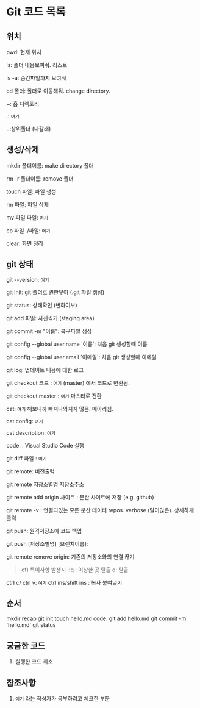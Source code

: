 # Git 코드 목록

## 위치
pwd: 현재 위치

ls: 폴더 내용보여줘. 리스트

ls -a: 숨긴파일까지 보여줘

cd 폴더: 폴더로 이동해줘. change directory.

~: 홈 디렉토리

.: `여기`

..:상위폴더 (나갈래)


## 생성/삭제
mkdir 폴더이름: make directory 폴더

rm -r 폴더이름: remove 폴더

touch 파일: 파일 생성

rm 파일: 파일 삭제

mv 파일 파일: `여기`

cp 파일 ./파일: `여기`

clear: 화면 정리


## git 상태
git --version: `여기`

git init: git 폴더로 권한부여 (.git 파일 생성)

git status: 상태확인 (변화여부)

git add 파일: 사진찍기 (staging area)

git commit -m "이름": 복구파일 생성

git config --global user.name '이름': 처음 git 생성할때 이름

git config --global user.email '이메일': 처음 git 생성할때 이메일

git log: 업데이트 내용에 대한 로그

git checkout 코드 : `여기` (master) 에서 코드로 변환됨.

git checkout master : `여기` 마스터로 전환

cat: `여기` 해보니까 빠져나와지지 않음. 메아리침.

cat config: `여기`

cat description: `여기`

code. : Visual Studio Code 실행

git diff 파일 : `여기`

git remote: 버전출력

git remote 저장소별명 저장소주소

git remote add origin 사이트 : 분산 사이트에 저장 (e.g. github)

git remote -v : 연결되있는 모든 분산 데이터 repos. verbose (말이많은). 상세하게 출력

git push: 원격저장소에 코드 백업

git push [저장소별명] [브랜치이름]:

git remote remove origin: 기존의 저장소와의 연결 끊기 



> cf) 특이사항 발생시 
:!q : 이상한 곳 탈출
q: 탈출

ctrl c/ ctrl v: `여기`
ctrl ins/shift ins : 복사 붙여넣기

## 순서
mkdir recap
git init
touch hello.md
code.
git add hello.md
git commit -m 'hello.md'
git status


## 궁금한 코드
1. 실행한 코드 취소


## 참조사항
1. `여기` 라는 작성자가 공부하려고 체크한 부분